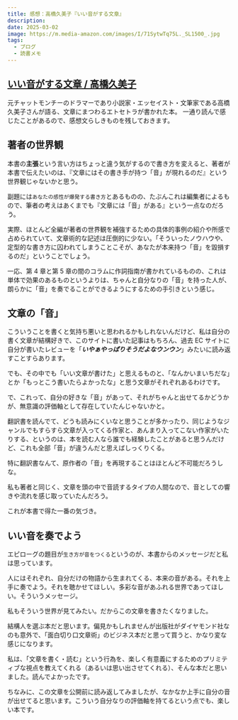 ```yaml
---
title: 感想：高橋久美子『いい音がする文章』
description:
date: 2025-03-02
image: https://m.media-amazon.com/images/I/71SytwTq75L._SL1500_.jpg
tags:
  - ブログ
  - 読書メモ
---
```


## [いい音がする文章 / 高橋久美子](https://amzn.to/4blC7MC)

元チャットモンチーのドラマーであり小説家・エッセイスト・文筆家である高橋久美子さんが語る、文章にまつわるエトセトラが書かれた本。
一通り読んで感じたことがあるので、感想文らしきものを残しておきます。

## 著者の世界観

本書の**主張**という言い方はちょっと違う気がするので書き方を変えると、著者が本書で伝えたいのは、『文章にはその書き手が持つ「音」が現れるのだ』という世界観じゃないかと思う。

副題には`あなたの感性が爆発する書き方`とあるものの、たぶんこれは編集者によるもので、筆者の考えはあくまでも『文章には「音」がある』という一点なのだろう。

実際、ほとんど全編が著者の世界観を補強するための具体的事例の紹介や所感で占められていて、文章術的な記述は圧倒的に少ない。「そういったノウハウや、定型的な書き方に囚われてしまうことこそが、あなたが本来持つ「音」を毀損するのだ」ということでしょう。

一応、第 4 章と第 5 章の間のコラムに作詞指南が書かれているものの、これは単体で効果のあるものというよりは、ちゃんと自分なりの「音」を持った人が、朗らかに「音」を奏でることができるようにするための手引きという感じ。

## 文章の「音」

こういうことを書くと気持ち悪いと思われるかもしれないんだけど、私は自分の書く文章が結構好きで、このサイトに書いた記事はもちろん、過去 EC サイトに自分が書いたレビューを「**_いやぁやっぱりそうだよなウンウン_**」みたいに読み返すことすらあります。

でも、その中でも「いい文章が書けた」と思えるものと、「なんかいまいちだな」とか「もっとこう書いたらよかったな」と思う文章がそれぞれあるわけです。

で、これって、自分の好きな「音」があって、それがちゃんと出せてるかどうかが、無意識の評価軸として存在していたんじゃないかと。

翻訳書を読んでて、どうも読みにくいなと思うことが多かったり、同じようなジャンルでもすらすら文章が入ってくる作家と、あんまり入ってこない作家がいたりする、というのは、本を読む人なら誰でも経験したことがあると思うんだけど、これも全部「音」が違うんだと思えばしっくりくる。

特に翻訳書なんて、原作者の「音」を再現することはほとんど不可能だろうしな。

私も著者と同じく、文章を頭の中で音読するタイプの人間なので、音としての響きや流れを感じ取っていたんだろう。

これが本書で得た一番の気づき。

## いい音を奏でよう

エピローグの題目が`生き方が音をつくる`というのが、本書からのメッセージだと私は思っています。

人にはそれぞれ、自分だけの物語から生まれてくる、本来の音がある。それを上手に奏でよう。それを聴かせてほしい。多彩な音があふれる世界であってほしい。そういうメッセージ。

私もそういう世界が見てみたい。だからこの文章を書きたくなりました。

結構人を選ぶ本だと思います。偏見かもしれませんが出版社がダイヤモンド社なのも意外で、「面白切り口文章術」のビジネス本だと思って買うと、かなり変な感じになります。

私は、「文章を書く・読む」という行為を、楽しく有意義にするためのプリミティブな視点を教えてくれる（あるいは思い出させてくれる）、そんな本だと思いました。読んでよかったです。

ちなみに、この文章を公開前に読み返してみましたが、なかなか上手に自分の音が出せてると思います。こういう自分なりの評価軸を持てるという点でも、楽しい本です。
